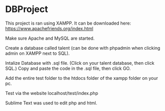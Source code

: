 # DBProject
This project is ran using XAMPP. It can be downloaded here: https://www.apachefriends.org/index.html

Make sure Apache and MySQL are started. 

Create a database called talent (can be done with phpadmin when clicking admin on XAMPP next to SQL).

Intalize Database with .sql file. (Click on your talent database, then click SQL.) Copy and paste the code in the .sql file, then click GO. 

Add the entire test folder to the htdocs folder of the xampp folder on your pc. 

Test via the website localhost/test/index.php

Sublime Text was used to edit php and html.
